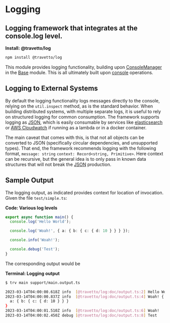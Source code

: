 <!-- This file was generated by @travetto/doc and should not be modified directly -->
<!-- Please modify https://github.com/travetto/travetto/tree/main/module/log/README.ts and execute "npx trv doc" to rebuild -->
# Logging
## Logging framework that integrates at the console.log level.

**Install: @travetto/log**
```bash
npm install @travetto/log
```

This module provides logging functionality, building upon [ConsoleManager](https://github.com/travetto/travetto/tree/main/module/base/src/console.ts) in the [Base](https://github.com/travetto/travetto/tree/main/module/base#readme "Environment config and common utilities for travetto applications.") module.  This is all ultimately built upon [console](https://nodejs.org/api/console.html) operations. 

## Logging to External Systems
By default the logging functionality logs messages directly to the console, relying on the `util.inspect` method, as is the standard behavior.  When building distributed systems, with multiple separate logs, it is useful to rely on structured logging for common consumption.  The framework supports logging as [JSON](https://www.json.org), which is easily consumable by services like [elasticsearch](https://elastic.co) or [AWS Cloudwatch](https://aws.amazon.com/cloudwatch/) if running as a lambda or in a docker container.  

The main caveat that comes with this, is that not all objects can be converted to JSON (specifically circular dependencies, and unsupported types).  That end, the framework recommends logging with the following format, `message: string`   `context: Record<string, Primitive>`.  Here context can be recursive, but the general idea is to only pass in known data structures that will not break the [JSON](https://www.json.org) production.

## Sample Output

The logging output, as indicated provides context for location of invocation. Given the file `test/simple.ts`:

**Code: Various log levels**
```typescript
export async function main() {
  console.log('Hello World');

  console.log('Woah!', { a: { b: { c: { d: 10 } } } });

  console.info('Woah!');

  console.debug('Test');
}
```

The corresponding output would be

**Terminal: Logging output**
```bash
$ trv main support/main.output.ts

2023-03-14T04:00:00.618Z info  [@travetto/log:doc/output.ts:2] Hello World
2023-03-14T04:00:00.837Z info  [@travetto/log:doc/output.ts:4] Woah! {
  a: { b: { c: { d: 10 } } }
}
2023-03-14T04:00:01.510Z info  [@travetto/log:doc/output.ts:6] Woah!
2023-03-14T04:00:02.450Z debug [@travetto/log:doc/output.ts:8] Test
```
